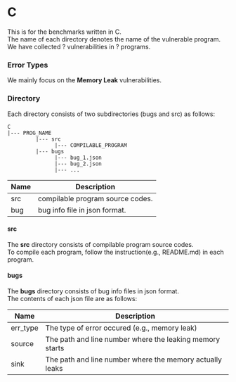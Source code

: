 C
========

This is for the benchmarks written in C.  
The name of each directory denotes the name of the vulnerable program.  
We have collected ? vulnerabilities in ? programs.

### Error Types

We mainly focus on the **Memory Leak** vulnerabilities.

### Directory

Each directory consists of two subdirectories (bugs and src) as follows:

```
C
|--- PROG_NAME
         |--- src 
               |--- COMPILABLE_PROGRAM
         |--- bugs
               |--- bug_1.json
               |--- bug_2.json
               |--- ...
```

Name | Description
---- | -----------
src  | compilable program source codes.
bug  | bug info file in json format.

#### src
The **src** directory consists of compilable program source codes.  
To compile each program, follow the instruction(e.g., README.md) in each program.

#### bugs
The **bugs** directory consists of bug info files in json format.  
The contents of each json file are as follows:

Name      | Description
--------- | -----------
err_type  | The type of error occured (e.g., memory leak)
source    | The path and line number where the leaking memory starts
sink      | The path and line number where the memory actually leaks

